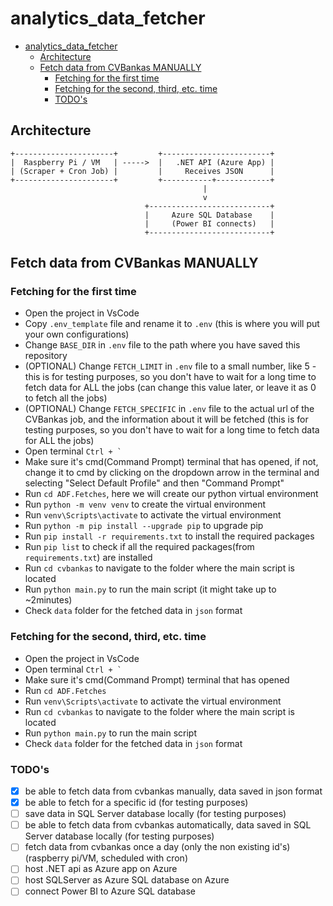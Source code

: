 # analytics_data_fetcher

- [analytics\_data\_fetcher](#analytics_data_fetcher)
  - [Architecture](#architecture)
  - [Fetch data from CVBankas MANUALLY](#fetch-data-from-cvbankas-manually)
    - [Fetching for the first time](#fetching-for-the-first-time)
    - [Fetching for the second, third, etc. time](#fetching-for-the-second-third-etc-time)
    - [TODO's](#todos)

## Architecture

```
+----------------------+         +------------------------+
|  Raspberry Pi / VM   | ----->  |   .NET API (Azure App) |
| (Scraper + Cron Job) |         |     Receives JSON      |
+----------------------+         +-----------+------------+
                                           |
                                           v
                              +---------------------------+
                              |     Azure SQL Database    |
                              |     (Power BI connects)   |
                              +---------------------------+
```

## Fetch data from CVBankas MANUALLY

### Fetching for the first time

- Open the project in VsCode
- Copy `.env_template` file and rename it to `.env` (this is where you will put your own configurations)
- Change `BASE_DIR` in `.env` file to the path where you have saved this repository
- (OPTIONAL) Change `FETCH_LIMIT` in `.env` file to a small number, like 5 - this is for testing purposes, so you don't have to wait for a long time to fetch data for ALL the jobs (can change this value later, or leave it as 0 to fetch all the jobs)
- (OPTIONAL) Change `FETCH_SPECIFIC` in `.env` file to the actual url of the CVBankas job, and the information about it will be fetched (this is for testing purposes, so you don't have to wait for a long time to fetch data for ALL the jobs)
- Open terminal `` Ctrl + `  ``
- Make sure it's cmd(Command Prompt) terminal that has opened, if not, change it to cmd by clicking on the dropdown arrow in the terminal and selecting "Select Default Profile" and then "Command Prompt"
- Run `cd ADF.Fetches`, here we will create our python virtual environment
- Run `python -m venv venv` to create the virtual environment
- Run `venv\Scripts\activate` to activate the virtual environment
- Run `python -m pip install --upgrade pip` to upgrade pip
- Run `pip install -r requirements.txt` to install the required packages
- Run `pip list` to check if all the required packages(from `requirements.txt`) are installed
- Run `cd cvbankas` to navigate to the folder where the main script is located
- Run `python main.py` to run the main script (it might take up to ~2minutes)
- Check `data` folder for the fetched data in `json` format

### Fetching for the second, third, etc. time

- Open the project in VsCode
- Open terminal `` Ctrl + `  ``
- Make sure it's cmd(Command Prompt) terminal that has opened
- Run `cd ADF.Fetches`
- Run `venv\Scripts\activate` to activate the virtual environment
- Run `cd cvbankas` to navigate to the folder where the main script is located
- Run `python main.py` to run the main script
- Check `data` folder for the fetched data in `json` format

### TODO's

- [x] be able to fetch data from cvbankas manually, data saved in json format
- [x] be able to fetch for a specific id (for testing purposes)
- [ ] save data in SQL Server database locally (for testing purposes)
- [ ] be able to fetch data from cvbankas automatically, data saved in SQL Server database locally (for testing purposes)
- [ ] fetch data from cvbankas once a day (only the non existing id's) (raspberry pi/VM, scheduled with cron)
- [ ] host .NET api as Azure app on Azure
- [ ] host SQLServer as Azure SQL database on Azure
- [ ] connect Power BI to Azure SQL database
